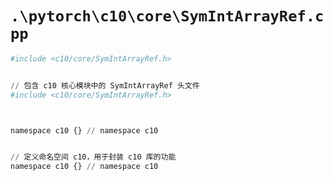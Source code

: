 # `.\pytorch\c10\core\SymIntArrayRef.cpp`

```py
#include <c10/core/SymIntArrayRef.h>


// 包含 c10 核心模块中的 SymIntArrayRef 头文件
#include <c10/core/SymIntArrayRef.h>



namespace c10 {} // namespace c10


// 定义命名空间 c10，用于封装 c10 库的功能
namespace c10 {} // namespace c10
```